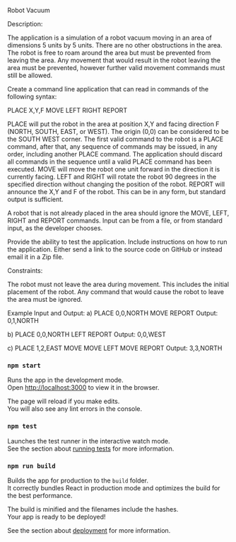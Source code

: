 Robot Vacuum

Description:

The application is a simulation of a robot vacuum moving in an area of dimensions 5 units by 5 units.
There are no other obstructions in the area.
The robot is free to roam around the area but must be prevented from leaving the area.
Any movement that would result in the robot leaving the area must be prevented, however further valid movement commands must still be allowed.

Create a command line application that can read in commands of the following syntax:

PLACE X,Y,F
MOVE
LEFT
RIGHT
REPORT

PLACE will put the robot in the area at position X,Y and facing direction F (NORTH, SOUTH, EAST, or WEST).
The origin (0,0) can be considered to be the SOUTH WEST corner.
The first valid command to the robot is a PLACE command, after that, any sequence of commands may be issued, in any order, including another PLACE command. The application should discard all commands in the sequence until a valid PLACE command has been executed.
MOVE will move the robot one unit forward in the direction it is currently facing.
LEFT and RIGHT will rotate the robot 90 degrees in the specified direction without changing the position of the robot.
REPORT will announce the X,Y and F of the robot. This can be in any form, but standard output is sufficient.

A robot that is not already placed in the area should ignore the MOVE, LEFT, RIGHT and REPORT commands.
Input can be from a file, or from standard input, as the developer chooses.

Provide the ability to test the application.
Include instructions on how to run the application.
Either send a link to the source code on GitHub or instead email it in a Zip file.


Constraints:

The robot must not leave the area during movement. This includes the initial placement of the robot.  Any command that would cause the robot to leave the area must be ignored.

Example Input and Output:
a)
PLACE 0,0,NORTH
MOVE
REPORT
Output: 0,1,NORTH

b)
PLACE 0,0,NORTH
LEFT
REPORT
Output: 0,0,WEST

c)
PLACE 1,2,EAST
MOVE
MOVE
LEFT
MOVE
REPORT
Output: 3,3,NORTH


### `npm start`

Runs the app in the development mode.<br>
Open [http://localhost:3000](http://localhost:3000) to view it in the browser.

The page will reload if you make edits.<br>
You will also see any lint errors in the console.

### `npm test`

Launches the test runner in the interactive watch mode.<br>
See the section about [running tests](https://facebook.github.io/create-react-app/docs/running-tests) for more information.

### `npm run build`

Builds the app for production to the `build` folder.<br>
It correctly bundles React in production mode and optimizes the build for the best performance.

The build is minified and the filenames include the hashes.<br>
Your app is ready to be deployed!

See the section about [deployment](https://facebook.github.io/create-react-app/docs/deployment) for more information.

